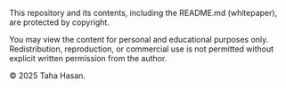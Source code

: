 This repository and its contents, including the README.md (whitepaper), are protected by copyright.

You may view the content for personal and educational purposes only. Redistribution, reproduction, or commercial use is not permitted without explicit written permission from the author.

© 2025 Taha Hasan.
